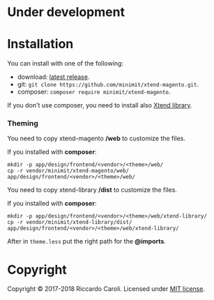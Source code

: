 
# Under development

# Installation

You can install with one of the following:
* download: [latest release](https://github.com/minimit/xtend-magento/releases/latest).
* git: `git clone https://github.com/minimit/xtend-magento.git`.
* composer: `composer require minimit/xtend-magento`.

If you don't use composer, you need to install also [Xtend library](https://github.com/minimit/xtend-library#installation).

### Theming

You need to copy xtend-magento **/web** to customize the files.

If you installed with **composer**:
```
mkdir -p app/design/frontend/<vendor>/<theme>/web/
cp -r vendor/minimit/xtend-magento/web/ app/design/frontend/<vendor>/<theme>/web/
```

You need to copy xtend-library **/dist** to customize the files.

If you installed with **composer**:
```
mkdir -p app/design/frontend/<vendor>/<theme>/web/xtend-library/
cp -r vendor/minimit/xtend-library/dist/ app/design/frontend/<vendor>/<theme>/web/xtend-library/
```

After in `theme.less` put the right path for the **@imports**.

# Copyright

Copyright © 2017-2018 Riccardo Caroli. Licensed under [MIT license](http://www.opensource.org/licenses/mit-license.php).

